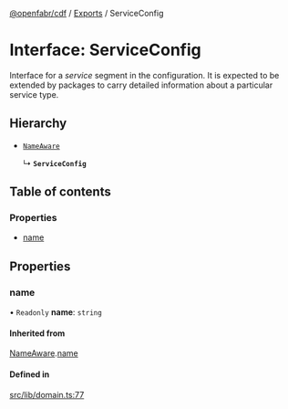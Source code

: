 [@openfabr/cdf](../README.md) / [Exports](../modules.md) / ServiceConfig

# Interface: ServiceConfig

Interface for a *service* segment in the configuration.
It is expected to be extended by packages to carry detailed information about a particular service type.

## Hierarchy

- [`NameAware`](NameAware.md)

  ↳ **`ServiceConfig`**

## Table of contents

### Properties

- [name](ServiceConfig.md#name)

## Properties

### name

• `Readonly` **name**: `string`

#### Inherited from

[NameAware](NameAware.md).[name](NameAware.md#name)

#### Defined in

[src/lib/domain.ts:77](https://github.com/openfabr/cdf/blob/e70ef03/core/typescript/src/lib/domain.ts#L77)
